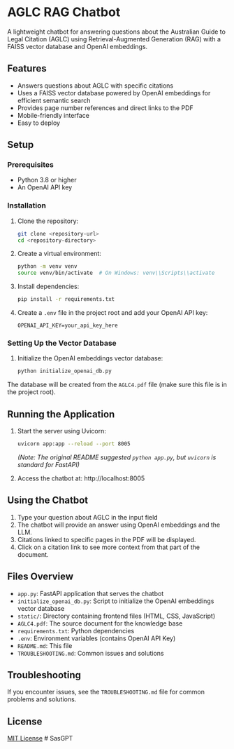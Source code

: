# AGLC RAG Chatbot

A lightweight chatbot for answering questions about the Australian Guide to Legal Citation (AGLC) using Retrieval-Augmented Generation (RAG) with a FAISS vector database and OpenAI embeddings.

## Features

- Answers questions about AGLC with specific citations
- Uses a FAISS vector database powered by OpenAI embeddings for efficient semantic search
- Provides page number references and direct links to the PDF
- Mobile-friendly interface
- Easy to deploy

## Setup

### Prerequisites

- Python 3.8 or higher
- An OpenAI API key

### Installation

1. Clone the repository:
   ```bash
   git clone <repository-url>
   cd <repository-directory>
   ```

2. Create a virtual environment:
   ```bash
   python -m venv venv
   source venv/bin/activate  # On Windows: venv\\Scripts\\activate
   ```

3. Install dependencies:
   ```bash
   pip install -r requirements.txt
   ```

4. Create a `.env` file in the project root and add your OpenAI API key:
   ```
   OPENAI_API_KEY=your_api_key_here
   ```

### Setting Up the Vector Database

1. Initialize the OpenAI embeddings vector database:
   ```bash
   python initialize_openai_db.py
   ```

The database will be created from the `AGLC4.pdf` file (make sure this file is in the project root).

## Running the Application

1. Start the server using Uvicorn:
   ```bash
   uvicorn app:app --reload --port 8005
   ```
   *(Note: The original README suggested `python app.py`, but `uvicorn` is standard for FastAPI)*

2. Access the chatbot at: http://localhost:8005

## Using the Chatbot

1. Type your question about AGLC in the input field
2. The chatbot will provide an answer using OpenAI embeddings and the LLM.
3. Citations linked to specific pages in the PDF will be displayed.
4. Click on a citation link to see more context from that part of the document.

## Files Overview

- `app.py`: FastAPI application that serves the chatbot
- `initialize_openai_db.py`: Script to initialize the OpenAI embeddings vector database
- `static/`: Directory containing frontend files (HTML, CSS, JavaScript)
- `AGLC4.pdf`: The source document for the knowledge base
- `requirements.txt`: Python dependencies
- `.env`: Environment variables (contains OpenAI API Key)
- `README.md`: This file
- `TROUBLESHOOTING.md`: Common issues and solutions

## Troubleshooting

If you encounter issues, see the `TROUBLESHOOTING.md` file for common problems and solutions.

## License

[MIT License](LICENSE) # SasGPT

